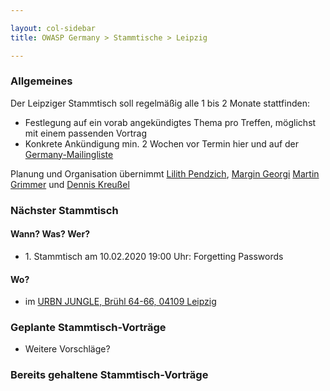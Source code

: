 ```yaml
---

layout: col-sidebar
title: OWASP Germany > Stammtische > Leipzig

---
```


### Allgemeines

Der Leipziger Stammtisch soll regelmäßig alle 1 bis 2 Monate stattfinden:

  - Festlegung auf ein vorab angekündigtes Thema pro Treffen, möglichst
    mit einem passenden Vortrag
  - Konkrete Ankündigung min. 2 Wochen vor Termin hier und auf der
    [Germany-Mailingliste](https://groups.google.com/a/owasp.org/group/germany-chapter/)

Planung und Organisation übernimmt
[Lilith Pendzich](mailto:TODO), [Margin Georgi](mailto:TODO) [Martin Grimmer](mailto:TODO) und [Dennis Kreußel](mailto:dnk0@lll.sh)

### Nächster Stammtisch

#### Wann? Was? Wer?

  - 1\. Stammtisch am 10.02.2020 19:00 Uhr: Forgetting Passwords

#### Wo?

  - im [URBN JUNGLE, Brühl 64-66, 04109 Leipzig](https://urbn-jungle.de/)

### Geplante Stammtisch-Vorträge

  - Weitere Vorschläge?

### Bereits gehaltene Stammtisch-Vorträge

